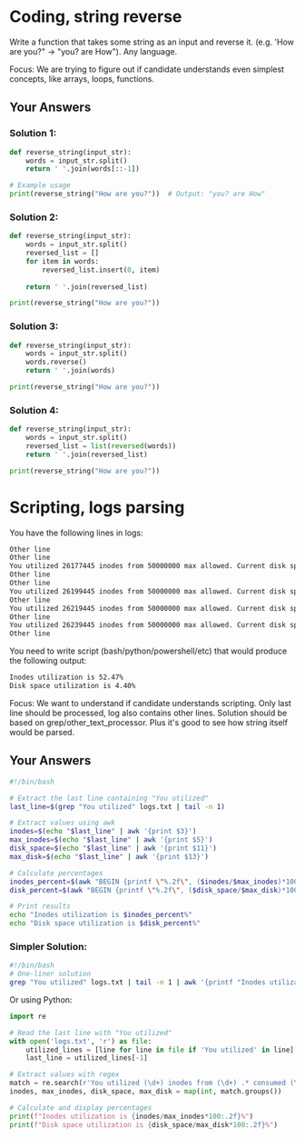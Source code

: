 # Coding, string reverse

Write a function that takes some string as an input and reverse it. (e.g. 'How are you?" -> "you? are How"). Any language.

Focus: We are trying to figure out if candidate understands even simplest concepts, like arrays, loops, functions.

## Your Answers

### Solution 1:

```python
def reverse_string(input_str):
    words = input_str.split()
    return ' '.join(words[::-1])

# Example usage
print(reverse_string("How are you?"))  # Output: "you? are How"
```

### Solution 2:

```python
def reverse_string(input_str):
    words = input_str.split()
    reversed_list = []
    for item in words:
        reversed_list.insert(0, item)
    
    return ' '.join(reversed_list)

print(reverse_string("How are you?"))
```

### Solution 3:

```python
def reverse_string(input_str):
    words = input_str.split()
    words.reverse()
    return ' '.join(words)

print(reverse_string("How are you?")) 
```

### Solution 4:

```python
def reverse_string(input_str):
    words = input_str.split()
    reversed_list = list(reversed(words))
    return ' '.join(reversed_list)

print(reverse_string("How are you?")) 
```

# Scripting, logs parsing

You have the following lines in logs:

```bash
Other line
Other line
You utilized 26177445 inodes from 50000000 max allowed. Current disk space consumed 653521 from 1234567.
Other line
Other line
You utilized 26199445 inodes from 50000000 max allowed. Current disk space consumed 653821 from 1234567.
Other line
You utilized 26219445 inodes from 50000000 max allowed. Current disk space consumed 654121 from 1234567.
Other line
You utilized 26239445 inodes from 50000000 max allowed. Current disk space consumed 654321 from 1234567.
Other line
```

You need to write script (bash/python/powershell/etc) that would produce the following output:

```bash
Inodes utilization is 52.47%
Disk space utilization is 4.40%
```

Focus: We want to understand if candidate understands scripting. Only last line should be processed, log also contains other lines. Solution should be based on grep/other_text_processor. Plus it's good to see how string itself would be parsed.

## Your Answers

```bash
#!/bin/bash

# Extract the last line containing "You utilized"
last_line=$(grep "You utilized" logs.txt | tail -n 1)

# Extract values using awk
inodes=$(echo "$last_line" | awk '{print $3}')
max_inodes=$(echo "$last_line" | awk '{print $5}')
disk_space=$(echo "$last_line" | awk '{print $11}')
max_disk=$(echo "$last_line" | awk '{print $13}')

# Calculate percentages
inodes_percent=$(awk "BEGIN {printf \"%.2f\", ($inodes/$max_inodes)*100}")
disk_percent=$(awk "BEGIN {printf \"%.2f\", ($disk_space/$max_disk)*100}")

# Print results
echo "Inodes utilization is $inodes_percent%"
echo "Disk space utilization is $disk_percent%"
```

### Simpler Solution:

```bash
#!/bin/bash
# One-liner solution
grep "You utilized" logs.txt | tail -n 1 | awk '{printf "Inodes utilization is %.2f%%\nDisk space utilization is %.2f%%\n", $3/$5*100, $11/$13*100}'
```

Or using Python:

```python
import re

# Read the last line with "You utilized"
with open('logs.txt', 'r') as file:
    utilized_lines = [line for line in file if 'You utilized' in line]
    last_line = utilized_lines[-1]

# Extract values with regex
match = re.search(r'You utilized (\d+) inodes from (\d+) .* consumed (\d+) from (\d+)', last_line)
inodes, max_inodes, disk_space, max_disk = map(int, match.groups())

# Calculate and display percentages
print(f"Inodes utilization is {inodes/max_inodes*100:.2f}%")
print(f"Disk space utilization is {disk_space/max_disk*100:.2f}%")
```
